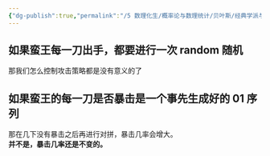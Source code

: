 ```yaml
---
{"dg-publish":true,"permalink":"/5 数理化生/概率论与数理统计/贝叶斯/经典学派与贝叶斯学派/蛮王暴击问题/","title":"蛮王暴击问题"}
---
```



## 如果蛮王每一刀出手，都要进行一次 random 随机
那我们怎么控制攻击策略都是没有意义的了

## 如果蛮王的每一刀是否暴击是一个事先生成好的 01 序列
那在几下没有暴击之后再进行对拼，暴击几率会增大。  
**并不是，暴击几率还是不变的。**